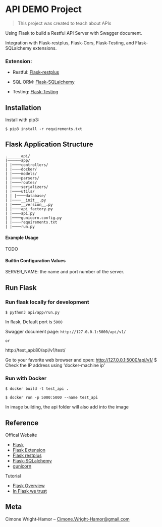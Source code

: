 # API DEMO Project
> This project was created to teach about APIs

Using Flask to build a Restful API Server with Swagger document.

Integration with Flask-restplus, Flask-Cors, Flask-Testing, and Flask-SQLalchemy extensions.

### Extension:
- Restful: [Flask-restplus](http://flask-restplus.readthedocs.io/en/stable/)

- SQL ORM: [Flask-SQLalchemy](http://flask-sqlalchemy.pocoo.org/2.1/)

- Testing: [Flask-Testing](http://flask.pocoo.org/docs/0.12/testing/)

## Installation

Install with pip3:

```
$ pip3 install -r requirements.txt
```

## Flask Application Structure
```
.______api/
|──────app/
| |────controllers/
| |────docker/
| |────models/
| |────parsers/
| |────routes/
| |────serializers/
| |────utils/
| | |────database/
| |────__init__.py
| |────__version__.py
| |────api_factory.py
| |────api.py
| |────gunicorn.config.py
| |────requirements.txt
| |────run.py

```
#### Example Usage

TODO

#### Builtin Configuration Values

SERVER_NAME: the name and port number of the server.


## Run Flask
### Run flask locally for development
```
$ python3 api/app/run.py
```
In flask, Default port is `5000`

Swagger document page:  `http://127.0.0.1:5000/api/v1/`

	or 

http://test_api:80/api/v1/test/

Go to your favorite web browser and open:
    http://127.0.0.1:5000/api/v1/  $ Check the IP address using 'docker-machine ip'

### Run with Docker

```
$ docker build -t test_api .

$ docker run -p 5000:5000 --name test_api

```

In image building, the api folder will also add into the image


## Reference

Offical Website

- [Flask](http://flask.pocoo.org/)
- [Flask Extension](http://flask.pocoo.org/extensions/)
- [Flask restplus](http://flask-restplus.readthedocs.io/en/stable/)
- [Flask-SQLalchemy](http://flask-sqlalchemy.pocoo.org/2.1/)
- [gunicorn](http://gunicorn.org/)

Tutorial

- [Flask Overview](https://www.slideshare.net/maxcnunes1/flask-python-16299282)
- [In Flask we trust](http://igordavydenko.com/talks/ua-pycon-2012.pdf)

## Meta
Cimone Wright-Hamor – Cimone.Wright-Hamor@gmail.com
